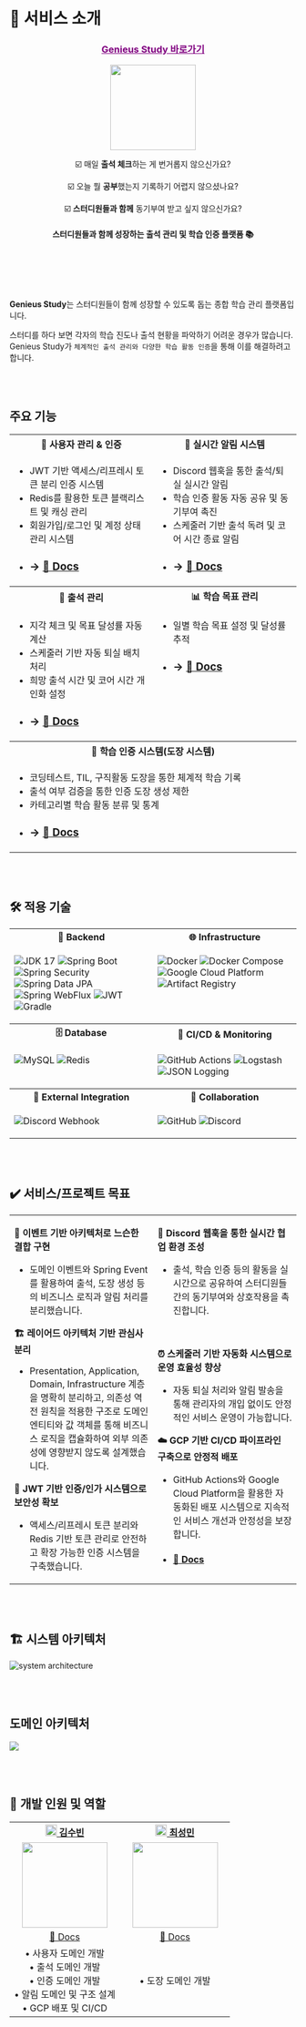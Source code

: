# 🎉 서비스 소개

<div align="center">
  <h3><a href="https://study.genieus.shop/" style="color:purple">Genieus Study 바로가기</a></h3>
 <img src="https://file.notion.so/f/f/e12c77a4-5bb4-41c4-a657-0d03087c89e0/f45edc29-9759-42d3-9e46-9a1407ca1b4a/Genie.png?table=block&id=1fb94064-be05-80e9-8fd5-f3e6cb94ce2c&spaceId=e12c77a4-5bb4-41c4-a657-0d03087c89e0&expirationTimestamp=1747958400000&signature=GphbQJzdEba9zK4cqh4ZlGDhTB-mAqQ8yy7nhOloHuU&downloadName=Genie.png" width="150" height="150" />

☑️ 매일 **출석 체크**하는 게 번거롭지 않으신가요?

☑️ 오늘 뭘 **공부**했는지 기록하기 어렵지 않으셨나요?

☑️ **스터디원들과 함께** 동기부여 받고 싶지 않으신가요?

<h4>스터디원들과 함께 성장하는 출석 관리 및 학습 인증 플랫폼 📚</h4>

</div>

# 　

**Genieus Study**는 스터디원들이 함께 성장할 수 있도록 돕는 종합 학습 관리 플랫폼입니다.

스터디를 하다 보면 각자의 학습 진도나 출석 현황을 파악하기 어려운 경우가 많습니다. Genieus Study가 `체계적인 출석 관리와 다양한 학습 활동 인증`을 통해 이를 해결하려고 합니다.

<br/><br/>

## 주요 기능

<table>
<tr>
<th width="50%">👥 사용자 관리 & 인증</th>
<th width="50%">🔔 실시간 알림 시스템</th>
</tr>
<tr>
<td valign="top">

* JWT 기반 액세스/리프레시 토큰 분리 인증 시스템
* Redis를 활용한 토큰 블랙리스트 및 캐싱 관리
* 회원가입/로그인 및 계정 상태 관리 시스템
* ### → [📝 Docs](https://github.com/Genie-Uss/genieus-study-server/wiki/auth-system)

</td>
<td valign="top">

* Discord 웹훅을 통한 출석/퇴실 실시간 알림
* 학습 인증 활동 자동 공유 및 동기부여 촉진
* 스케줄러 기반 출석 독려 및 코어 시간 종료 알림
* ### → [📝 Docs](https://github.com/Genie-Uss/genieus-study-server/wiki/notification-system)

</td>
</tr>
<tr>
<th>📅 출석 관리</th>
<th>📊 학습 목표 관리</th>
</tr>
<tr>
<td valign="top">

* 지각 체크 및 목표 달성률 자동 계산
* 스케줄러 기반 자동 퇴실 배치 처리
* 희망 출석 시간 및 코어 시간 개인화 설정
* ### → [📝 Docs](https://github.com/Genie-Uss/genieus-study-server/wiki/attendance-system)

</td>
<td valign="top">

* 일별 학습 목표 설정 및 달성률 추적
* ### → [📝 Docs](https://github.com/Genie-Uss/genieus-study-server/wiki/learning-goal-system)

</td>
</tr>
<tr>
<th colspan="2">🎯 학습 인증 시스템(도장 시스템)</th>
</tr>
<tr>
<td colspan="2" valign="top">

* 코딩테스트, TIL, 구직활동 도장을 통한 체계적 학습 기록
* 출석 여부 검증을 통한 인증 도장 생성 제한
* 카테고리별 학습 활동 분류 및 통계
* ### → [📝 Docs](https://github.com/Genie-Uss/genieus-study-server/wiki/stamp-system)

</td>
</tr>
</table>

<br/><br/>

## 🛠 적용 기술

<table>
<tr>
<th width="50%">📁 Backend</th>
<th width="50%">🌐 Infrastructure</th>
</tr>
<tr>
<td valign="top">

![JDK 17](https://img.shields.io/badge/JDK%2017-007396?logo=openjdk&logoColor=white)
![Spring Boot](https://img.shields.io/badge/Spring%20Boot%203.4.5-6DB33F?logo=springboot&logoColor=white)
![Spring Security](https://img.shields.io/badge/Spring%20Security-6DB33F?logo=springsecurity&logoColor=white)
![Spring Data JPA](https://img.shields.io/badge/Spring%20Data%20JPA-6DB33F?logo=spring&logoColor=white)
![Spring WebFlux](https://img.shields.io/badge/Spring%20WebFlux-6DB33F?logo=spring&logoColor=white)
![JWT](https://img.shields.io/badge/JWT-000000?logo=jsonwebtokens&logoColor=white)
![Gradle](https://img.shields.io/badge/Gradle-02303A?logo=gradle&logoColor=white)

</td>
<td valign="top">

![Docker](https://img.shields.io/badge/Docker-2496ED?logo=docker&logoColor=white)
![Docker Compose](https://img.shields.io/badge/Docker%20Compose-2496ED?logo=docker&logoColor=white)
![Google Cloud Platform](https://img.shields.io/badge/Google%20Cloud%20Platform-4285F4?logo=googlecloud&logoColor=white)
![Artifact Registry](https://img.shields.io/badge/Artifact%20Registry-4285F4?logo=googlecloud&logoColor=white)

</td>
</tr>
<tr>
<th>🗄️ Database</th>
<th>🚀 CI/CD & Monitoring</th>
</tr>
<tr>
<td valign="top">

![MySQL](https://img.shields.io/badge/MySQL%208.0-4479A1?logo=mysql&logoColor=white)
![Redis](https://img.shields.io/badge/Redis-DC382D?logo=redis&logoColor=white)

</td>
<td valign="top">

![GitHub Actions](https://img.shields.io/badge/GitHub%20Actions-2088FF?logo=githubactions&logoColor=white)
![Logstash](https://img.shields.io/badge/Logstash-005571?logo=elastic&logoColor=white)
![JSON Logging](https://img.shields.io/badge/JSON%20Logging-000000?logo=json&logoColor=white)

</td>
</tr>
<tr>
<th>🔔 External Integration</th>
<th>🤝 Collaboration</th>
</tr>
<tr>
<td valign="top">

![Discord Webhook](https://img.shields.io/badge/Discord%20Webhook-5865F2?logo=discord&logoColor=white)

</td>
<td valign="top">

![GitHub](https://img.shields.io/badge/GitHub-181717?logo=github&logoColor=white)
![Discord](https://img.shields.io/badge/Discord-5865F2?logo=discord&logoColor=white)

</td>
</tr>
</table>

<br/><br/>

## ✔️ 서비스/프로젝트 목표

<table>
<tr>
<td width="50%" valign="top">


**🔄 이벤트 기반 아키텍처로 느슨한 결합 구현**

* 도메인 이벤트와 Spring Event를 활용하여 출석, 도장 생성 등의 비즈니스 로직과 알림 처리를 분리했습니다.

**🏗️ 레이어드 아키텍처 기반 관심사 분리**

* Presentation, Application, Domain, Infrastructure 계층을 명확히 분리하고, 의존성 역전 원칙을 적용한 구조로 도메인 엔티티와 값 객체를 통해 비즈니스 로직을 캡슐화하여 외부
  의존성에 영향받지 않도록 설계했습니다.

**🔐 JWT 기반 인증/인가 시스템으로 보안성 확보**

* 액세스/리프레시 토큰 분리와 Redis 기반 토큰 관리로 안전하고 확장 가능한 인증 시스템을 구축했습니다.

</td>
<td width="50%" valign="top">

**💬 Discord 웹훅을 통한 실시간 협업 환경 조성**

* 출석, 학습 인증 등의 활동을 실시간으로 공유하여 스터디원들 간의 동기부여와 상호작용을 촉진합니다.

<br/>

**⏰ 스케줄러 기반 자동화 시스템으로 운영 효율성 향상**

* 자동 퇴실 처리와 알림 발송을 통해 관리자의 개입 없이도 안정적인 서비스 운영이 가능합니다.

**☁️ GCP 기반 CI/CD 파이프라인 구축으로 안정적 배포**

* GitHub Actions와 Google Cloud Platform을 활용한 자동화된 배포 시스템으로 지속적인 서비스 개선과 안정성을 보장합니다.
* #### [📝 Docs](https://github.com/Genie-Uss/genieus-study-server/wiki/dev)

</td>
</tr>
</table>

<br/><br/>

## 🏗 시스템 아키텍처

![system architecture](https://file.notion.so/f/f/e12c77a4-5bb4-41c4-a657-0d03087c89e0/81e84118-b7c0-4a4c-b71d-8a771bbf22d8/system_architecture.svg?table=block&id=1fb94064-be05-80fd-882a-c96910b17410&spaceId=e12c77a4-5bb4-41c4-a657-0d03087c89e0&expirationTimestamp=1747958400000&signature=kzGpb2rrjgntb9U_e0VsHp4WAlFnzbOjKv6t-MSb9mU&downloadName=system+architecture.svg)

<br/><br/>

## 도메인 아키텍처

<img src="https://file.notion.so/f/f/e12c77a4-5bb4-41c4-a657-0d03087c89e0/c2cfb629-0a10-45e0-be70-fb6b262c0497/domain_architecture.png?table=block&id=1fb94064-be05-8053-9773-c0ed4238ff20&spaceId=e12c77a4-5bb4-41c4-a657-0d03087c89e0&expirationTimestamp=1747958400000&signature=SiqiqCYnZE1RbJxLGKUG-Ptk3WNLx02FYhZwJRNhfvs&downloadName=domain+architecture.png" />

<br/><br/>

## 👥 개발 인원 및 역할

<table width="100%">
<tr>
<th width="50%" align="center">
<div align="center">
<a href="https://github.com/Soobinnni">
<img src="https://github.githubassets.com/images/modules/logos_page/GitHub-Mark.png" width="20">
김수빈
</a>
</div>
</th>
<th width="50%" align="center">
<div align="center">
<a href="https://github.com/seongmin1117">
<img src="https://github.githubassets.com/images/modules/logos_page/GitHub-Mark.png" width="20">
최성민
</a>
</div>
</th>
</tr>
<tr>
<td width="50%" align="center">
<a href="https://github.com/Soobinnni">
<img src="https://github.com/Soobinnni.png" width="150">
</a>
</td>
<td width="50%" align="center">
<a href="https://github.com/seongmin1117">
<img src="https://github.com/seongmin1117.png" width="150">
</a>
</td>
</tr>
<tr>
<td width="50%" align="center">
<div align="center">
<a href="https://github.com/Genie-Uss/genieus/wiki/김수빈">📝 Docs</a>
</div>
</td>
<td width="50%" align="center">
<div align="center">
<a href="https://github.com/Genie-Uss/genieus/wiki/최성민">📝 Docs</a>
</div>
</td>
</tr>
<tr>
<td width="50%" align="center">
• 사용자 도메인 개발<br/>
• 출석 도메인 개발<br/>
• 인증 도메인 개발<br/>
• 알림 도메인 및 구조 설계<br/>
• GCP 배포 및 CI/CD
</td>
<td width="50%" align="center">
• 도장 도메인 개발
</td>
</tr>
</table>

<br/><br/>
<br/><br/>
<br/><br/>
